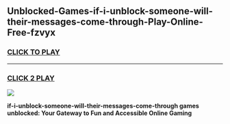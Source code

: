 
## Unblocked-Games-if-i-unblock-someone-will-their-messages-come-through-Play-Online-Free-fzvyx
<h3>
<a href="https://premium76.site?title=if-i-unblock-someone-will-their-messages-come-through&ref=26A">CLICK TO PLAY</a></h3>
<hr>

<h3>
<a href="https://premium76.site?title=if-i-unblock-someone-will-their-messages-come-through&ref=26A">CLICK 2 PLAY</a>
  
</h3>

<a href="https://premium76.site?title=if-i-unblock-someone-will-their-messages-come-through&ref=26A"><img src="https://clearcache.store/games.png"></a>


**if-i-unblock-someone-will-their-messages-come-through games unblocked: Your Gateway to Fun and Accessible Online Gaming**
